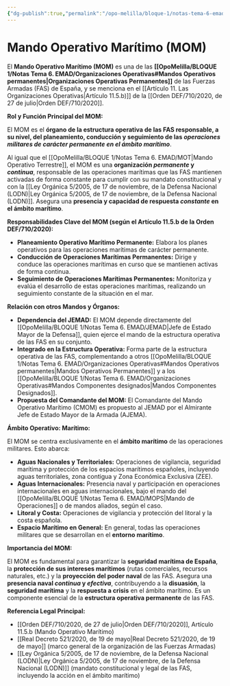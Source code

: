 ```yaml
---
{"dg-publish":true,"permalink":"/opo-melilla/bloque-1/notas-tema-6-emad/mom/"}
---
```


# Mando Operativo Marítimo (MOM)

El **Mando Operativo Marítimo (MOM)** es una de las **[[OpoMelilla/BLOQUE 1/Notas Tema 6. EMAD/Organizaciones Operativas#Mandos Operativos permanentes\|Organizaciones Operativas Permanentes]]** de las Fuerzas Armadas (FAS) de España, y se menciona en el [[Artículo 11. Las Organizaciones Operativas\|Artículo 11.5.b)]] de la [[Orden DEF/710/2020, de 27 de julio\|Orden DEF/710/2020]].

**Rol y Función Principal del MOM:**

El MOM es el **órgano de la estructura operativa de las FAS responsable, a su nivel, del planeamiento, conducción y seguimiento de las *operaciones militares de carácter permanente en el ámbito marítimo***.

Al igual que el [[OpoMelilla/BLOQUE 1/Notas Tema 6. EMAD/MOT\|Mando Operativo Terrestre]], el MOM es una **organización *permanente* y *continua***,  responsable de las operaciones marítimas que las FAS mantienen activadas de forma constante para cumplir con su mandato constitucional y con la [[Ley Orgánica 5/2005, de 17 de noviembre, de la Defensa Nacional (LODN)\|Ley Orgánica 5/2005, de 17 de noviembre, de la Defensa Nacional (LODN)]].  Asegura una **presencia y capacidad de respuesta *constante* en el ámbito marítimo**.

**Responsabilidades Clave del MOM (según el Artículo 11.5.b de la Orden DEF/710/2020):**

*   **Planeamiento Operativo Marítimo Permanente:** Elabora los planes operativos para las operaciones marítimas de carácter permanente.
*   **Conducción de Operaciones Marítimas Permanentes:**  Dirige y conduce las operaciones marítimas en curso que se mantienen activas de forma continua.
*   **Seguimiento de Operaciones Marítimas Permanentes:**  Monitoriza y evalúa el desarrollo de estas operaciones marítimas, realizando un seguimiento constante de la situación en el mar.

**Relación con otros Mandos y Órganos:**

*   **Dependencia del JEMAD:** El MOM depende directamente del [[OpoMelilla/BLOQUE 1/Notas Tema 6. EMAD/JEMAD\|Jefe de Estado Mayor de la Defensa]], quien ejerce el mando de la estructura operativa de las FAS en su conjunto.
*   **Integrado en la Estructura Operativa:**  Forma parte de la estructura operativa de las FAS, complementando a otros [[OpoMelilla/BLOQUE 1/Notas Tema 6. EMAD/Organizaciones Operativas#Mandos Operativos permanentes\|Mandos Operativos Permanentes]] y a los [[OpoMelilla/BLOQUE 1/Notas Tema 6. EMAD/Organizaciones Operativas#Mandos Componentes designados\|Mandos Componentes Designados]].
*   **Propuesta del Comandante del MOM:** El Comandante del Mando Operativo Marítimo (CMOM) es propuesto al JEMAD por el Almirante Jefe de Estado Mayor de la Armada (AJEMA).

**Ámbito Operativo: Marítimo:**

El MOM se centra exclusivamente en el **ámbito marítimo** de las operaciones militares.  Esto abarca:

*   **Aguas Nacionales y Territoriales:**  Operaciones de vigilancia, seguridad marítima y protección de los espacios marítimos españoles, incluyendo aguas territoriales, zona contigua y Zona Económica Exclusiva (ZEE).
*   **Aguas Internacionales:**  Presencia naval y participación en operaciones internacionales en aguas internacionales, bajo el mando del [[OpoMelilla/BLOQUE 1/Notas Tema 6. EMAD/MOPS\|Mando de Operaciones]] o de mandos aliados, según el caso.
*   **Litoral y Costa:**  Operaciones de vigilancia y protección del litoral y la costa española.
*   **Espacio Marítimo en General:**  En general, todas las operaciones militares que se desarrollan en el **entorno marítimo**.

**Importancia del MOM:**

El MOM es fundamental para garantizar la **seguridad marítima de España**,  la **protección de sus intereses marítimos** (rutas comerciales, recursos naturales, etc.) y la **proyección del poder naval** de las FAS.  Asegura una **presencia naval *continua* y *efectiva***, contribuyendo a la **disuasión**, la **seguridad marítima** y la **respuesta a crisis** en el ámbito marítimo.  Es un componente esencial de la **estructura operativa permanente** de las FAS.

**Referencia Legal Principal:**

*   [[Orden DEF/710/2020, de 27 de julio\|Orden DEF/710/2020]], Artículo 11.5.b (Mando Operativo Marítimo)
*   [[Real Decreto 521/2020, de 19 de mayo\|Real Decreto 521/2020, de 19 de mayo]] (marco general de la organización de las Fuerzas Armadas)
*   [[Ley Orgánica 5/2005, de 17 de noviembre, de la Defensa Nacional (LODN)\|Ley Orgánica 5/2005, de 17 de noviembre, de la Defensa Nacional (LODN)]] (mandato constitucional y legal de las FAS, incluyendo la acción en el ámbito marítimo)
